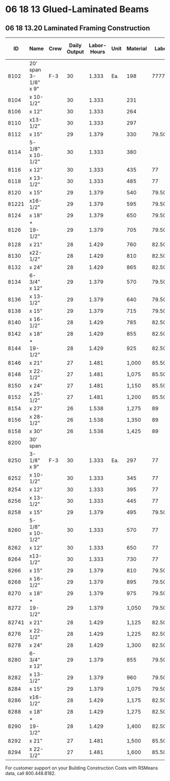 # 06 18 13 Glued-Laminated Beams

## 06 18 13.20 Laminated Framing Construction

| ID    | Name                        | Crew | Daily Output | Labor-Hours | Unit | Material | Labor   | Equipment | Total      | Total Incl O&P |
|-------|-----------------------------|------|--------------|-------------|------|----------|---------|-----------|------------|----------------|
| 8102  | 20' span 3-1/8" x 9"        | F-3  | 30           | 1.333       | Ea.  | 198      | 777777  | 66        | 341        | 405            |
| 8104  | x 10-1/2"                   |      | 30           | 1.333       |      | 231      |         | 66        | 374        | 440            |
| 8106  | x 12"                       |      | 30           | 1.333       |      | 264      |         | 66        | 407        | 480            |
| 8110  | x13-1/2"                    |      | 30           | 1.333       |      | 297      |         | 66        | 440        | 515            |
| 8112  | x 15"                       |      | 29           | 1.379       |      | 330      | 79.50   | 68.50     | 478        | 560            |
| 8114  | 5-1/8" x 10-1/2"            |      | 30           | 1.333       |      | 380      |         | 66        | 523        | 605            |
| 8116  | x 12"                       |      | 30           | 1.333       |      | 435      | 77      | 66        | 578        | 665            |
| 8118  | x 13-1/2"                   |      | 30           | 1.333       |      | 485      | 77      | 66        | 628        | 725            |
| 8120  | x 15"                       |      | 29           | 1.379       |      | 540      | 79.50   | 68.50     | 6881       | 790            |
| 81221 | x16-1/2"                    |      | 29           | 1.379       |      | 595      | 79.50   | 68.50     | 743        | 850            |
| 8124  | x 18"                       |      | 29           | 1.379       |      | 650      | 79.50   | 68.50     | 798        | 910            |
| 8126  | * 19-1/2"                   |      | 29           | 1.379       |      | 705      | 79.50   | 68.50     | 853        | 970            |
| 8128  | x 21"                       |      | 28           | 1.429       |      | 760      | 82.50   | 71        | 913.50     | 1,025          |
| 8130  | x22-1/2"                    |      | 28           | 1.429       |      | 810      | 82.50   | 71        | 963.50     | 1,100          |
| 8132  | x 24"                       |      | 28           | 1.429       |      | 865      | 82.50   | 71        | 1,018.50   | 1,150          |
| 8134  | 6-3/4" x 12"                |      | 29           | 1.379       |      | 570      | 79.50   | 68.50     | 718        | 820            |
| 8136  | x 13-1/2"                   |      | 29           | 1.379       |      | 640      | 79.50   | 68.50     | 788        | 900            |
| 8138  | x 15"                       |      | 29           | 1.379       |      | 715      | 79.50   | 68.50     | 863        | 980            |
| 8140  | x 16-1/2"                   |      | 28           | 1.429       |      | 785      | 82.50   | 71        | 938.50     | 1,050          |
| 8142  | x 18"                       |      | 28           | 1.429       |      | 855      | 82.50   | 71        | 1,008.50   | 1,150          |
| 8144  | * 19-1/2"                   |      | 28           | 1.429       |      | 925      | 82.50   | 71        | 1,078.50   | 1,225          |
| 8146  | x 21"                       |      | 27           | 1.481       |      | 1,000    | 85.50   | 73.50     | 1,159      | 1,300          |
| 8148  | x 22-1/2"                   |      | 27           | 1.481       |      | 1,075    | 85.50   | 73.50     | 1,234      | 1,375          |
| 8150  | x 24"                       |      | 27           | 1.481       |      | 1,150    | 85.50   | 73.50     | 1,3091     | 1,450          |
| 8152  | x 25-1/2"                   |      | 27           | 1.481       |      | 1,200    | 85.50   | 73.50     | 1,359      | 1,525          |
| 8154  | x 27"                       |      | 26           | 1.538       |      | 1,275    | 89      | 76.50     | 1,440.50   | 1,625          |
| 8156  | x 28-1/2"                   |      | 26           | 1.538       |      | 1,350    | 89      | 76.50     | 1,515.50   | 1,725          |
| 8158  | x 30"                       |      | 26           | 1.538       |      | 1,425    | 89      | 76.50     | 1,590.50   | 1,800          |
| 8200  | 30' span                    |      |              |             |      |          |         |           |            |                |
| 8250  | 3-1/8" x 9"                 | F-3  | 30           | 1.333       | Ea.  | 297      | 77      | 66        | 440        | 515            |
| 8252  | x 10-1/2"                   |      | 30           | 1.333       |      | 345      | 77      | 66        | 488        | 570            |
| 8254  | x 12"                       |      | 30           | 1.333       |      | 395      | 77      | 66        | 538        | 625            |
| 8256  | x 13-1/2"                   |      | 30           | 1.333       |      | 445      | 77      | 66        | 588        | 680            |
| 8258  | x 15"                       |      | 29           | 1.379       |      | 495      | 79.50   | 68.50     | 643        | 740            |
| 8260  | 5-1/8" x 10-1/2"            |      | 30           | 1.333       |      | 570      | 77      | 66        | 713        | 815            |
| 8262  | x 12"                       |      | 30           | 1.333       |      | 650      | 77      | 66        | 793        | 905            |
| 8264  | x13-1/2"                    |      | 30           | 1.333       |      | 730      | 77      | 66        | 873        | 995            |
| 8266  | x 15"                       |      | 29           | 1.379       |      | 810      | 79.50   | 68.50     | 958        | 1,100          |
| 8268  | x 16-1/2"                   |      | 29           | 1.379       |      | 895      | 79.50   | 68.50     | 1,043      | 1,175          |
| 8270  | x 18"                       |      | 29           | 1.379       |      | 975      | 79.50   | 68.50     | 1,123      | 1,275          |
| 8272  | * 19-1/2"                   |      | 29           | 1.379       |      | 1,050    | 79.50   | 68.50     | 1,198      | 1,350          |
| 82741 | x 21"                       |      | 28           | 1.429       |      | 1,125    | 82.50   | 71        | 1,278.50   | 1,450          |
| 8276  | x 22-1/2"                   |      | 28           | 1.429       |      | 1,225    | 82.50   | 71        | 1,378.50   | 1,550          |
| 8278  | x 24"                       |      | 28           | 1.429       |      | 1,300    | 82.50   | 71        | 1,453.50   | 1,625          |
| 8280  | 6-3/4" x 12"                |      | 29           | 1.379       |      | 855      | 79.50   | 68.50     | 1,003      | 1,125          |
| 8282  | x 13-1/2"                   |      | 29           | 1.379       |      | 960      | 79.50   | 68.50     | 1,108      | 1,250          |
| 8284  | x 15"                       |      | 29           | 1.379       |      | 1,075    | 79.50   | 68.50     | 1,223      | 1,375          |
| 8286  | x16-1/2"                    |      | 28           | 1.429       |      | 1,175    | 82.50   | 71        | 1,328.50   | 1,500          |
| 8288  | x 18"                       |      | 28           | 1.429       |      | 1,275    | 82.50   | 71        | 1,428.50   | 1,600          |
| 8290  | * 19-1/2"                   |      | 28           | 1.429       |      | 1,400    | 82.50   | 71        | 1,553.50   | 1,725          |
| 8292  | x 21"                       |      | 27           | 1.481       |      | 1,500    | 85.50   | 73.50     | 1,659      | 1,850          |
| 8294  | x 22-1/2"                   |      | 27           | 1.481       |      | 1,600    | 85.50   | 73.50     | 1,759      | 1,975          |

For customer support on your Building Construction Costs with RSMeans data, call 800.448.8182.